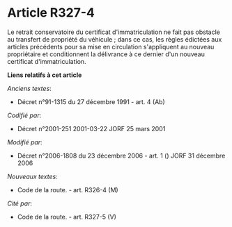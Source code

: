 # Article R327-4

Le retrait conservatoire du certificat d'immatriculation ne fait pas obstacle au transfert de propriété du véhicule ; dans ce
cas, les règles édictées aux articles précédents pour sa mise en circulation s'appliquent au nouveau propriétaire et
conditionnent la délivrance à ce dernier d'un nouveau certificat d'immatriculation.

**Liens relatifs à cet article**

_Anciens textes_:

  - Décret n°91-1315 du 27 décembre 1991 - art. 4 (Ab)

_Codifié par_:

  - Décret n°2001-251 2001-03-22 JORF 25 mars 2001

_Modifié par_:

  - Décret n°2006-1808 du 23 décembre 2006 - art. 1 () JORF 31 décembre 2006

_Nouveaux textes_:

  - Code de la route. - art. R326-4 (M)

_Cité par_:

  - Code de la route. - art. R327-5 (V)
